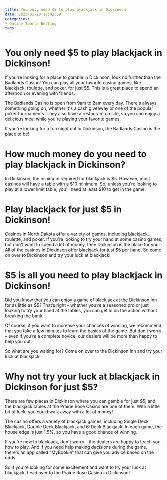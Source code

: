 ```yaml
---
title: You only need $5 to play blackjack in Dickinson!
date: 2023-01-20 18:02:59
categories:
- Online Sports Betting
tags:
---
```



#  You only need $5 to play blackjack in Dickinson!

If you're looking for a place to gamble in Dickinson, look no further than the Badlands Casino! You can play all your favorite casino games, like blackjack, roulette, and poker, for just $5. This is a great place to spend an afternoon or evening with friends.

The Badlands Casino is open from 9am to 2am every day. There's always something going on, whether it's a cash giveaway or one of the popular poker tournaments. They also have a restaurant on site, so you can enjoy a delicious meal while you're playing your favorite games.

If you're looking for a fun night out in Dickinson, the Badlands Casino is the place to be!

#  How much money do you need to play blackjack in Dickinson?

In Dickinson, the minimum required for blackjack is $5. However, most casinos will have a table with a $10 minimum. So, unless you're looking to play at a lower limit table, you'll need at least $10 to get in the game.

#  Play blackjack for just $5 in Dickinson!

Casinos in North Dakota offer a variety of games, including blackjack, roulette, and poker. If you're looking to try your hand at some casino games, but don't want to spend a lot of money, then Dickinson is the place for you! All of the casinos in Dickinson offer blackjack for just $5 per hand. So come on over to Dickinson and try your luck at blackjack!

#  $5 is all you need to play blackjack in Dickinson!

Did you know that you can enjoy a game of blackjack at the Dickinson Inn for as little as $5? That’s right – whether you’re a seasoned pro or just looking to try your hand at the tables, you can get in on the action without breaking the bank.

Of course, if you want to increase your chances of winning, we recommend that you take a few minutes to learn the basics of the game. But don’t worry – even if you’re a complete novice, our dealers will be more than happy to help you out.

So what are you waiting for? Come on over to the Dickinson Inn and try your luck at blackjack!

#  Why not try your luck at blackjack in Dickinson for just $5?

There are few places in Dickinson where you can gamble for just $5, and the blackjack tables at the Prairie Rose Casino are one of them. With a little bit of luck, you could walk away with a lot of money!

The casino offers a variety of blackjack games, including Single Deck Blackjack, Double Deck Blackjack, and 6-Deck Blackjack. In each game, the house edge is just 1.5%, so you have a good chance of winning.

If you're new to blackjack, don't worry - the dealers are happy to teach you how to play. And if you need help making decisions during the game, there's an app called "MyBookie" that can give you advice based on the odds.

So if you're looking for some excitement and want to try your luck at blackjack, head over to the Prairie Rose Casino in Dickinson!